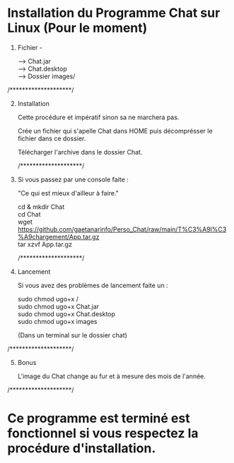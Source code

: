 # Installation du Programme Chat sur Linux (Pour le moment)

1. Fichier -

    --> Chat.jar<br>
    --> Chat.desktop<br>
    --> Dossier images/

  /********************/

2. Installation

    Cette procédure et impératif sinon sa ne marchera pas.

    Crée un fichier qui s'apelle Chat dans HOME puis décomprésser le fichier dans ce dossier.

    Télécharger l'archive dans le dossier Chat.

    /********************/
    
3. Si vous passez par une console faite : 

    "Ce qui est mieux d'ailleur à faire."

    cd & mkdir Chat 
    <br>
    cd Chat 
    <br>
    wget https://github.com/gaetanarinfo/Perso_Chat/raw/main/T%C3%A9l%C3%A9chargement/App.tar.gz
    <br>
    tar xzvf App.tar.gz

    /********************/

4. Lancement

    Si vous avez des problèmes de lancement faite un :

    sudo chmod ugo+x /<br>
    sudo chmod ugo+x Chat.jar<br>
    sudo chmod ugo+x Chat.desktop<br>
    sudo chmod ugo+x images

    (Dans un terminal sur le dossier chat)

/********************/

5. Bonus

    L'image du Chat change au fur et à mesure des mois de l'année.

/********************/

# Ce programme est terminé est fonctionnel si vous respectez la procédure d'installation.
